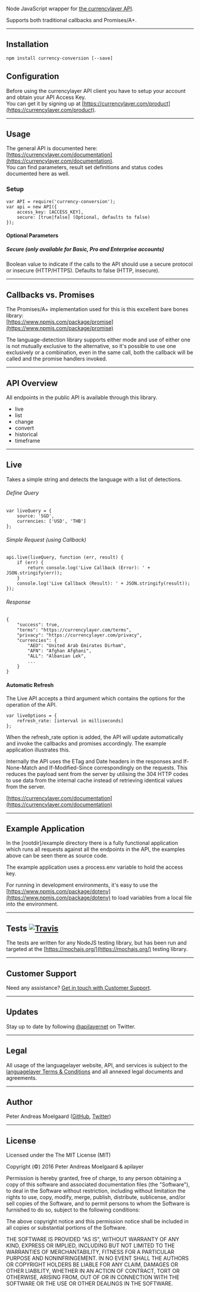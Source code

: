 
Node JavaScript wrapper for [the currencylayer API](https://currencylayer.com/).

Supports both traditional callbacks and Promises/A+.

---

## Installation
	npm install currency-conversion [--save]


## Configuration

Before using the currencylayer API client you have to setup your account and obtain your API Access Key.  
You can get it by signing up at [https://currencylayer.com/product](https://currencylayer.com/product).

---

## Usage

The general API is documented here: [https://currencylayer.com/documentation](https://currencylayer.com/documentation).  
You can find parameters, result set definitions and status codes documented here as well.


### Setup

	var API = require('currency-conversion');
	var api = new API({
    	access_key: [ACCESS_KEY],
    	secure: [true|false] (Optional, defaults to false)
	});

#### Optional Parameters

##### Secure (only available for Basic, Pro and Enterprise accounts)
Boolean value to indicate if the calls to the API should use a secure protocol or insecure (HTTP/HTTPS). Defaults to false (HTTP, insecure).

---

## Callbacks vs. Promises

The Promises/A+ implementation used for this is this excellent bare bones library:  
[https://www.npmjs.com/package/promise](https://www.npmjs.com/package/promise)

The language-detection library supports either mode and use of either one is not mutually exclusive to the alternative, so it's possible to use one exclusively or a combination, even in the same call, both the callback will be called and the promise handlers invoked.

---

## API Overview
All endpoints in the public API is available through this library.

- live
- list
- change
- convert
- historical
- timeframe

---

## Live
Takes a simple string and detects the language with a list of detections.

###### Define Query

	var liveQuery = {
    	source: 'SGD',
	    currencies: ['USD', 'THB']
	};

###### Simple Request (using Callback)

	api.live(liveQuery, function (err, result) {
    	if (err) {
        	return console.log('Live Callback (Error): ' + JSON.stringify(err));
    	}
	    console.log('Live Callback (Result): ' + JSON.stringify(result));
	});
    
###### Response
	{
  		"success": true,
		"terms": "https://currencylayer.com/terms",
		"privacy": "https://currencylayer.com/privacy",
		"currencies": {
 			"AED": "United Arab Emirates Dirham",
 			"AFN": "Afghan Afghani",
			"ALL": "Albanian Lek",
    		...
  		}
	}
	
#### Automatic Refresh

The Live API accepts a third argument which contains the options for the operation of the API.  

```
var liveOptions = {
    refresh_rate: [interval in milliseconds]
};
```

When the refresh_rate option is added, the API will update automatically and invoke the callbacks and promises accordingly. The example application illustrates this.

Internally the API uses the ETag and Date headers in the responses and If-None-Match and If-Modified-Since correspondingly on the requests. This reduces the payload sent from the server by utilising the 304 HTTP codes to use data from the internal cache instead of retrieving identical values from the server.
 
[https://currencylayer.com/documentation](https://currencylayer.com/documentation)

---

## Example Application

In the [rootdir]/example directory there is a fully functional application which runs all requests against all the endpoints in the API, the examples above can be seen there as source code.

The example application uses a process.env variable to hold the access key.

For running in development environments, it's easy to use the [https://www.npmjs.com/package/dotenv](https://www.npmjs.com/package/dotenv) to load variables from a local file into the environment.

---

## Tests [![Travis](https://travis-ci.org/pmoelgaard/currency-conversion.svg?branch=master)](Travis)

The tests are written for any NodeJS testing library, but has been run and targeted at the [https://mochajs.org/](https://mochajs.org/) testing library.

---

## Customer Support

Need any assistance? [Get in touch with Customer Support](mailto:support@apilayer.net?subject=%5Blanguagelayer%5D).

---

## Updates
Stay up to date by following [@apilayernet](https://twitter.com/apilayernet) on Twitter.

---

## Legal

All usage of the languagelayer website, API, and services is subject to the [languagelayer Terms & Conditions](https://languagelayer.com/terms) and all annexed legal documents and agreements.

---

## Author
Peter Andreas Moelgaard ([GitHub](https://github.com/pmoelgaard), [Twitter](https://twitter.com/petermoelgaard))

---

## License
Licensed under the The MIT License (MIT)

Copyright (&copy;) 2016 Peter Andreas Moelgaard & apilayer

Permission is hereby granted, free of charge, to any person obtaining a copy of this software and associated documentation files (the "Software"), to deal in the Software without restriction, including without limitation the rights to use, copy, modify, merge, publish, distribute, sublicense, and/or sell copies of the Software, and to permit persons to whom the Software is furnished to do so, subject to the following conditions:

The above copyright notice and this permission notice shall be included in all copies or substantial portions of the Software.

THE SOFTWARE IS PROVIDED "AS IS", WITHOUT WARRANTY OF ANY KIND, EXPRESS OR IMPLIED, INCLUDING BUT NOT LIMITED TO THE WARRANTIES OF MERCHANTABILITY, FITNESS FOR A PARTICULAR PURPOSE AND NONINFRINGEMENT. IN NO EVENT SHALL THE AUTHORS OR COPYRIGHT HOLDERS BE LIABLE FOR ANY CLAIM, DAMAGES OR OTHER LIABILITY, WHETHER IN AN ACTION OF CONTRACT, TORT OR OTHERWISE, ARISING FROM, OUT OF OR IN CONNECTION WITH THE SOFTWARE OR THE USE OR OTHER DEALINGS IN THE SOFTWARE.